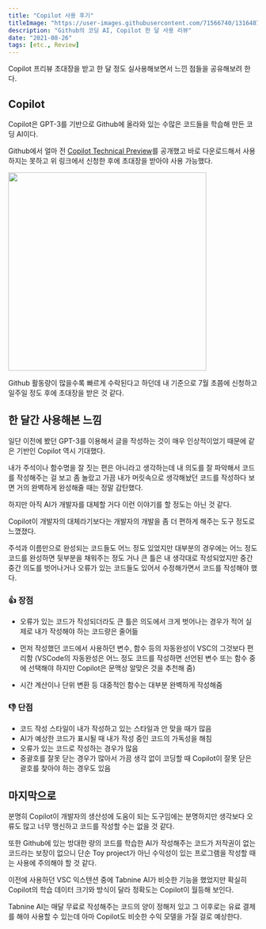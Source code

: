 ```yaml
---
title: "Copilot 사용 후기"
titleImage: "https://user-images.githubusercontent.com/71566740/131648745-0ab54f7e-d004-434e-89d8-d401b8719f51.png"
description: "Github의 코딩 AI, Copilot 한 달 사용 리뷰"
date: "2021-08-26"
tags: [etc., Review]
---
```


Copilot 프리뷰 초대장을 받고 한 달 정도 실사용해보면서 느낀 점들을 공유해보려 한다.

## Copilot

Copilot은 GPT-3를 기반으로 Github에 올라와 있는 수많은 코드들을 학습해 만든 코딩 AI이다.

Github에서 얼마 전 [Copilot Technical Preview](https://copilot.github.com/)를 공개했고 바로 다운로드해서 사용하지는 못하고 위 링크에서 신청한 후에 초대장을 받아야 사용 가능했다.

<div class="img-txt-wrap">
  <div class="img-wrap">
    <img width="400" src="https://user-images.githubusercontent.com/71566740/130893661-970498c3-c250-4d03-9096-f443737461d3.png"/>
  </div>
</div>

Github 활동량이 많을수록 빠르게 수락된다고 하던데 내 기준으로 7월 초쯤에 신청하고 일주일 정도 후에 초대장을 받은 것 같다.

## 한 달간 사용해본 느낌

일단 이전에 봤던 GPT-3를 이용해서 글을 작성하는 것이 매우 인상적이었기 때문에 같은 기반인 Copilot 역시 기대했다.

내가 주석이나 함수명을 잘 짓는 편은 아니라고 생각하는데 내 의도를 잘 파악해서 코드를 작성해주는 걸 보고 좀 놀랐고 가끔 내가 머릿속으로 생각해놨던 코드를 작성하다 보면 거의 완벽하게 완성해줄 때는 정말 감탄했다.

하지만 아직 AI가 개발자를 대체할 거다 이런 이야기를 할 정도는 아닌 것 같다.

Copilot이 개발자의 대체라기보다는 개발자의 개발을 좀 더 편하게 해주는 도구 정도로 느꼈졌다.

주석과 이름만으로 완성되는 코드들도 어느 정도 있었지만 대부분의 경우에는 어느 정도 코드를 완성하면 뒷부분을 채워주는 정도 거나 큰 틀은 내 생각대로 작성되었지만 중간중간 의도를 벗어나거나 오류가 있는 코드들도 있어서 수정해가면서 코드를 작성해야 했다.

### 👍 장점

- 오류가 있는 코드가 작성되더라도 큰 틀은 의도에서 크게 벗어나는 경우가 적어 실제로 내가 작성해야 하는 코드량은 줄어듦
- 먼저 작성했던 코드에서 사용하던 변수, 함수 등의 자동완성이 VSC의 그것보다 편리함
  (VSCode의 자동완성은 어느 정도 코드를 작성하면 선언된 변수 또는 함수 중에 선택해야 하지만 Copilot은 문맥상 알맞은 것을 추천해 줌)

- 시간 계산이나 단위 변환 등 대중적인 함수는 대부분 완벽하게 작성해줌

### 👎 단점

- 코드 작성 스타일이 내가 작성하고 있는 스타일과 안 맞을 때가 많음
- AI가 예상한 코드가 표시될 때 내가 작성 중인 코드의 가독성을 해침
- 오류가 있는 코드로 작성하는 경우가 많음
- 중괄호를 잘못 닫는 경우가 많아서 가끔 생각 없이 코딩할 때 Copilot이 잘못 닫은 괄호를 찾아야 하는 경우도 있음

## 마지막으로

분명히 Copilot이 개발자의 생산성에 도움이 되는 도구임에는 분명하지만 생각보다 오류도 많고 너무 맹신하고 코드를 작성할 수는 없을 것 같다.

또한 Github에 있는 방대한 량의 코드를 학습한 AI가 작성해주는 코드가 저작권이 없는 코드라는 보장이 없으니 단순 Toy project가 아닌 수익성이 있는 프로그램을 작성할 때는 사용에 주의해야 할 것 같다.

이전에 사용하던 VSC 익스텐션 중에 Tabnine AI가 비슷한 기능을 했었지만 확실히 Copilot의 학습 데이터 크기와 방식이 달라 정확도는 Copilot이 월등해 보인다.

Tabnine AI는 매달 무료로 작성해주는 코드의 양이 정해저 있고 그 이후로는 유료 결제를 해야 사용할 수 있는데 아마 Copilot도 비슷한 수익 모델을 가질 걸로 예상한다.
